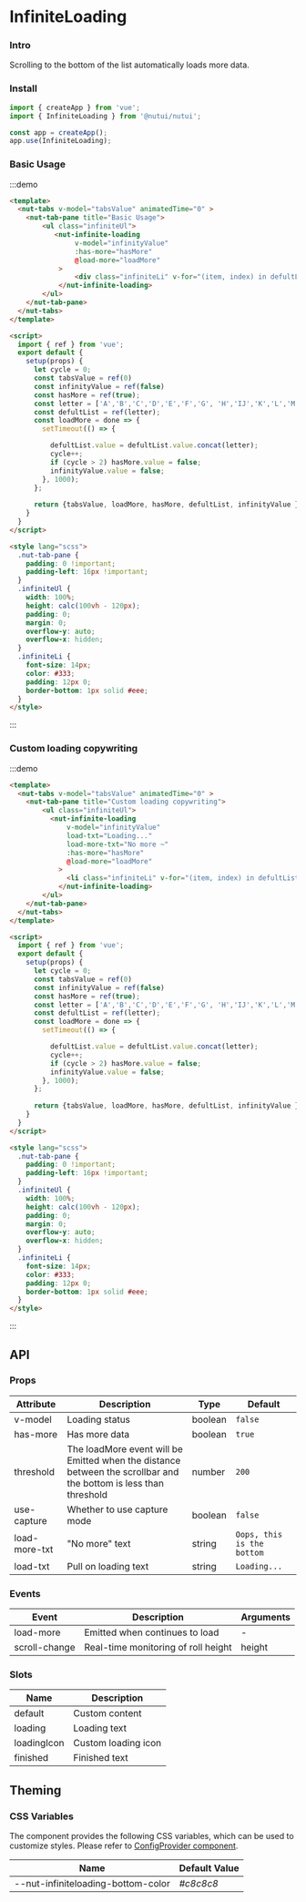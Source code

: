 # InfiniteLoading

### Intro

Scrolling to the bottom of the list automatically loads more data.

### Install

```javascript
import { createApp } from 'vue';
import { InfiniteLoading } from '@nutui/nutui';

const app = createApp();
app.use(InfiniteLoading);
```

### Basic Usage

:::demo

```html
<template>
  <nut-tabs v-model="tabsValue" animatedTime="0" >
    <nut-tab-pane title="Basic Usage">
        <ul class="infiniteUl">
           <nut-infinite-loading
                v-model="infinityValue"
                :has-more="hasMore"
                @load-more="loadMore"
            >
                <div class="infiniteLi" v-for="(item, index) in defultList" :key="index">{{item}}</div>
            </nut-infinite-loading>
        </ul>
    </nut-tab-pane>
  </nut-tabs>
</template>

<script>
  import { ref } from 'vue';
  export default {
    setup(props) {
      let cycle = 0;
      const tabsValue = ref(0)
      const infinityValue = ref(false)
      const hasMore = ref(true);
      const letter = ['A','B','C','D','E','F','G', 'H','IJ','K','L','M','N','O','P','Q','R','S','T','U','V','W','X','Y','Z'];
      const defultList = ref(letter);
      const loadMore = done => {  
        setTimeout(() => {

          defultList.value = defultList.value.concat(letter);
          cycle++;
          if (cycle > 2) hasMore.value = false;
          infinityValue.value = false;
        }, 1000); 
      };
      
      return {tabsValue, loadMore, hasMore, defultList, infinityValue };
    }
  }
</script>

<style lang="scss">
  .nut-tab-pane {
    padding: 0 !important;
    padding-left: 16px !important;
  }
  .infiniteUl {
    width: 100%;
    height: calc(100vh - 120px);
    padding: 0;
    margin: 0;
    overflow-y: auto;
    overflow-x: hidden;
  }
  .infiniteLi {
    font-size: 14px;
    color: #333;
    padding: 12px 0;
    border-bottom: 1px solid #eee;
  }
</style>
```

:::
### Custom loading copywriting

:::demo

```html
<template>
  <nut-tabs v-model="tabsValue" animatedTime="0" >
    <nut-tab-pane title="Custom loading copywriting">
        <ul class="infiniteUl">
          <nut-infinite-loading
              v-model="infinityValue"
              load-txt="Loading..."
              load-more-txt="No more ~"
              :has-more="hasMore"
              @load-more="loadMore"
            >
              <li class="infiniteLi" v-for="(item, index) in defultList" :key="index">{{ item }}</li>
            </nut-infinite-loading>
        </ul>
    </nut-tab-pane>
  </nut-tabs>
</template>

<script>
  import { ref } from 'vue';
  export default {
    setup(props) {
      let cycle = 0;
      const tabsValue = ref(0)
      const infinityValue = ref(false)
      const hasMore = ref(true);
      const letter = ['A','B','C','D','E','F','G', 'H','IJ','K','L','M','N','O','P','Q','R','S','T','U','V','W','X','Y','Z'];
      const defultList = ref(letter);
      const loadMore = done => {  
        setTimeout(() => {

          defultList.value = defultList.value.concat(letter);
          cycle++;
          if (cycle > 2) hasMore.value = false;
          infinityValue.value = false;
        }, 1000); 
      };
      
      return {tabsValue, loadMore, hasMore, defultList, infinityValue };
    }
  }
</script>

<style lang="scss">
  .nut-tab-pane {
    padding: 0 !important;
    padding-left: 16px !important;
  }
  .infiniteUl {
    width: 100%;
    height: calc(100vh - 120px);
    padding: 0;
    margin: 0;
    overflow-y: auto;
    overflow-x: hidden;
  }
  .infiniteLi {
    font-size: 14px;
    color: #333;
    padding: 12px 0;
    border-bottom: 1px solid #eee;
  }
</style>
```

:::

## API

### Props

| Attribute        | Description                                                                                                        | Type    | Default          |
|------------------|--------------------------------------------------------------------------------------------------------------------|---------|------------------|
| v-model          | Loading status                                                                                                     | boolean | `false`           |
| has-more         | Has more data                                                                                                      | boolean | `true`           |
| threshold        | The loadMore event will be Emitted when the distance between the scrollbar and the bottom is less than threshold   | number  | `200`            |
| use-capture      | Whether to use capture mode                                                                                        | boolean | `false`          |
| load-more-txt    | "No more" text                                                                                                     | string  | `Oops, this is the bottom`|
| load-txt         | Pull on loading text                                                                                                | string  | `Loading...`      |

### Events

| Event          | Description                         | Arguments      |
|----------------|-------------------------------------|----------------|
| load-more      | Emitted when continues to load      | -         |
| scroll-change  | Real-time monitoring of roll height | height         |

### Slots

| Name | Description  | 
|--------|----------------|
| default  | Custom content |
| loading  | Loading text |
| loadingIcon  | Custom loading icon |
| finished  | Finished text |

## Theming

### CSS Variables

The component provides the following CSS variables, which can be used to customize styles. Please refer to [ConfigProvider component](#/en-US/component/configprovider).

| Name | Default Value | 
| --------------------------------------- | -------------------------- | 
| --nut-infiniteloading-bottom-color       | _#c8c8c8_        | 